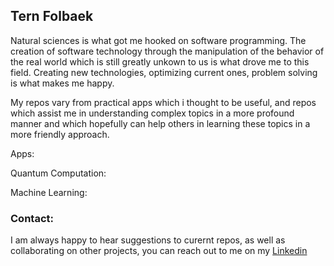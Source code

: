 ## Tern Folbaek
Natural sciences is what got me hooked on software programming. The creation of software technology through the manipulation of the behavior of the real world which is still greatly unkown to us is what drove me to this field. Creating new technologies, optimizing current ones, problem solving is what makes me happy. 

My repos vary from practical apps which i thought to be useful, and repos which assist me in understanding complex topics in a more profound manner and which hopefully can help others in learning these topics in a more friendly approach. 

Apps:

Quantum Computation:

Machine Learning:

### Contact:
I am always happy to hear suggestions to curernt repos, as well as collaborating on other projects, you can reach out to me on my [Linkedin](https://www.linkedin.com/in/tern-folbaek-93a7b8224/)
